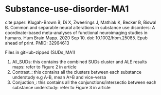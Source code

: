 # Substance-use-disorder-MA1

cite paper: Klugah-Brown B, Di X, Zweerings J, Mathiak K, Becker B, Biswal B. Common and separable neural alterations in substance use disorders: A coordinate-based meta-analyses of functional neuroimaging studies in humans. Hum Brain Mapp. 2020 Sep 10. doi: 10.1002/hbm.25085. Epub ahead of print. PMID: 32964613


Files in gitHub-zipped (SUDs_MA1)

1. All_SUDs: this contains the combined SUDs cluster and ALE results maps: refer to Figure 2 in article
2. Contrast_: this contains all the clusters between each substance understudy e.g A-B, mean A>B and vice-versa
3. Conjuction_: this contains all the conjunctions/intersectio between each substance understudy: refer to Figure 3 in article
